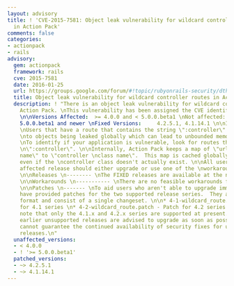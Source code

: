 ```yaml
---
layout: advisory
title: ! 'CVE-2015-7581: Object leak vulnerability for wildcard controller routes
  in Action Pack'
comments: false
categories:
- actionpack
- rails
advisory:
  gem: actionpack
  framework: rails
  cve: 2015-7581
  date: 2016-01-25
  url: https://groups.google.com/forum/#!topic/rubyonrails-security/dthJ5wL69JE
  title: Object leak vulnerability for wildcard controller routes in Action Pack
  description: ! "There is an object leak vulnerability for wildcard controllers in
    Action Pack. \nThis vulnerability has been assigned the CVE identifier CVE-2015-7581.
    \n\nVersions Affected:  >= 4.0.0 and < 5.0.0.beta1 \nNot affected:       < 4.0.0,
    5.0.0.beta1 and newer \nFixed Versions:     4.2.5.1, 4.1.14.1 \n\nImpact \n------
    \nUsers that have a route that contains the string \":controller\" are susceptible
    \nto objects being leaked globally which can lead to unbounded memory growth.
    \nTo identify if your application is vulnerable, look for routes that contain
    \n\":controller\". \n\nInternally, Action Pack keeps a map of \"url controller
    name\" to \"controller \nclass name\".  This map is cached globally, and is populated
    even if the \ncontroller class doesn't actually exist. \n\nAll users running an
    affected release should either upgrade or use one of the \nworkarounds immediately.
    \n\nReleases \n-------- \nThe FIXED releases are available at the normal locations.
    \n\nWorkarounds \n----------- \nThere are no feasible workarounds for this issue.
    \n\nPatches \n------- \nTo aid users who aren't able to upgrade immediately we
    have provided patches for the two supported release series.  They are in git-am
    format and consist of a single changeset. \n\n* 4-1-wildcard_route.patch - Patch
    for 4.1 series \n* 4-2-wildcard_route.patch - Patch for 4.2 series \n\nPlease
    note that only the 4.1.x and 4.2.x series are supported at present.  Users of
    earlier unsupported releases are advised to upgrade as soon as possible as we
    cannot guarantee the continued availability of security fixes for unsupported
    releases.\n"
  unaffected_versions:
  - < 4.0.0
  - ! '>= 5.0.0.beta1'
  patched_versions:
  - ~> 4.2.5.1
  - ~> 4.1.14.1
---
```

